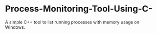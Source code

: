 # Process-Monitoring-Tool-Using-C-
A simple C++ tool to list running processes with memory usage on Windows.
